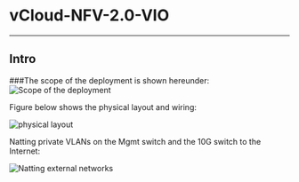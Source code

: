# vCloud-NFV-2.0-VIO
------------------------
## Intro
###The scope of the deployment is shown hereunder:
![Scope of the deployment](https://i.imgur.com/xmkpMkE.png)

Figure below shows the physical layout and wiring:

![physical layout](https://i.imgur.com/VWzJXnK.png)

Natting private VLANs on the Mgmt switch and the 10G switch to the Internet:

![Natting external networks](https://i.imgur.com/RX4paD8.png)

